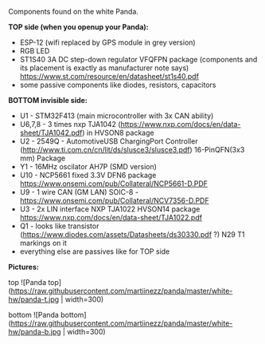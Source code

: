 Components found on the white Panda.

**TOP side (when you openup your Panda):**
- ESP-12 (wifi replaced by GPS module in grey version)
- RGB LED
- ST1S40 3A DC step-down regulator VFQFPN package (components and its placement is exactly as manufacturer note says)
  https://www.st.com/resource/en/datasheet/st1s40.pdf
- some passive components like diodes, resistors, capacitors

**BOTTOM invisible side:**

- U1 - STM32F413 (main microcontroller with 3x CAN ability)
- U6,7,8 - 3 times nxp TJA1042 (https://www.nxp.com/docs/en/data-sheet/TJA1042.pdf) in HVSON8 package
- U2 - 2549Q - AutomotiveUSB ChargingPort Controller (http://www.ti.com.cn/cn/lit/ds/slusce3/slusce3.pdf)
  16-PinQFN(3x3 mm) Package
- Y1 - 16MHz oscilator AH7P (SMD version)
- U10 - NCP5661 fixed 3.3V DFN6 package https://www.onsemi.com/pub/Collateral/NCP5661-D.PDF
- U9 -  1 wire CAN (GM LAN) SOIC-8 - https://www.onsemi.com/pub/Collateral/NCV7356-D.PDF
- U3 - 2x LIN interface NXP TJA1022 HVSON14 package https://www.nxp.com/docs/en/data-sheet/TJA1022.pdf
- Q1 - looks like transistor (https://www.diodes.com/assets/Datasheets/ds30330.pdf ?) N29 T1 markings on it
- everything else are passives like for TOP side

**Pictures:**

top
![Panda top](https://raw.githubusercontent.com/martiinezz/panda/master/white-hw/panda-t.jpg | width=300)

bottom
![Panda bottom](https://raw.githubusercontent.com/martiinezz/panda/master/white-hw/panda-b.jpg | width=300)
